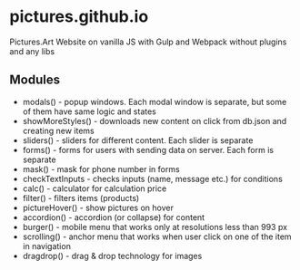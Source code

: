 # pictures.github.io
Pictures.Art Website on vanilla JS with Gulp and Webpack without plugins and any libs

## Modules
* modals() - popup windows. Each modal window is separate, but some of them have same logic and states
* showMoreStyles() - downloads new content on click from db.json and creating new items
* sliders() - sliders for different content. Each slider is separate
* forms() - forms for users with sending data on server. Each form is separate
* mask() - mask for phone number in forms
* checkTextInputs - checks inputs (name, message etc.) for conditions
* calc() - calculator for calculation price
* filter() - filters items (products)
* pictureHover() - show pictures on hover
* accordion() - accordion (or collapse) for content
* burger() - mobile menu that works only at resolutions less than 993 px
* scrolling() - anchor menu that works when user click on one of the item in navigation
* dragdrop() - drag & drop technology for images
